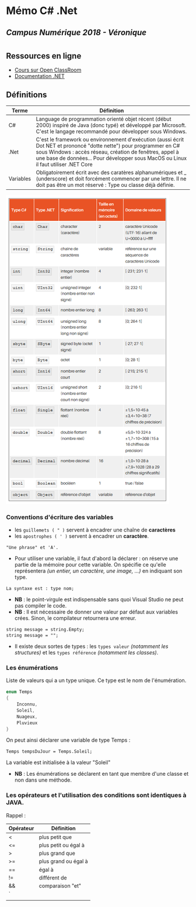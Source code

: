 # Mémo C# .Net
## *Campus Numérique 2018 - Véronique*
#
## Ressources en ligne

* [Cours sur Open ClassRoom](https://openclassrooms.com/fr/courses/218202-apprenez-a-programmer-en-c-sur-net)
* [Documentation .NET](https://docs.microsoft.com/fr-fr/dotnet/standard/)

## Définitions

| Terme        | Définition     |
| ------------- |-------------- | 
| C#     | Language de programmation orienté objet récent (début 2000) inspiré de Java (donc typé) et développé par Microsoft. C'est le langage recommandé pour développer sous Windows. |
| .Net   | C'est le framework ou environnement d'exécution (aussi écrit Dot NET et prononcé "dotte nette") pour programmer en C# sous Windows : accès réseau, création de fenêtres, appel à une base de données... Pour développer sous MacOS ou Linux il faut utiliser .NET Core | 
| Variables | Obligatoirement écrit avec des caratères alphanumériques et _ (underscore) et doit forcément commencer par une lettre. Il ne doit pas être un mot réservé : Type ou classe déjà définie.|

![Types de base](images/csharp/variables.png)

### Conventions d'écriture des variables

* les `guillemets ( " )` servent à encadrer une chaîne de **caractères**
* les `apostrophes ( ' )` servent à encadrer un **caractère**.
```
"Une phrase" et 'A'.
```
* Pour utiliser une variable, il faut d'abord la déclarer : on réserve une partie de la mémoire pour cette variable. On spécifie ce qu'elle représentera *(un entier, un caractère, une image, ...)* en indiquant son type.
```
La syntaxe est : type nom;
```
* **NB** : le point-virgule est indispensable sans quoi Visual Studio ne peut pas compiler le code.
* **NB** : Il est nécessaire de donner une valeur par défaut aux variables crées. Sinon, le compilateur retournera une erreur.
```
string message = string.Empty;
string message = "";
```
* Il existe deux sortes de types : les ``types valeur`` *(notamment les structures)* et les ``types référence`` *(notamment les classes)*.


### Les énumérations

Liste de valeurs qui a un type unique. Ce type est le nom de l'énumération. 
```java
enum Temps
{
    Inconnu,
    Soleil,
    Nuageux,
    Pluvieux
}
```
On peut ainsi déclarer une variable de type Temps :
```
Temps tempsDuJour = Temps.Soleil;
```
La variable est initialisée à la valeur "Soleil"

* **NB** : Les énumérations se déclarent en tant que membre d'une classe et non dans une méthode.


### Les opérateurs et l'utilisation des conditions sont identiques à JAVA.

Rappel : 

| Opérateur           | Définition        | 
| ------------------- |------------------ | 
| <     |   plus petit que          |
| <=    |   plus petit ou égal à    |
| >     |   plus grand que          |
| >=    |   plus grand ou égal à    |
| ==    |   égal à                  |
| !=    |   différent de            |
| &&    |   comparaison "et"        |
| `||`  |   comparaison "ou"        |
|       |                           |
